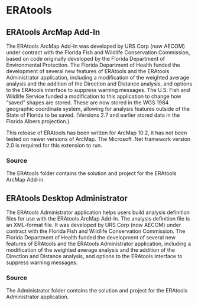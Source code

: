 # ERAtools



## ERAtools ArcMap Add-In

The ERAtools ArcMap Add-In was developed by URS Corp (now AECOM) under contract with the Florida Fish and Wildlife Conservation Commission, based on code originally developed by the Florida Department of Environmental Protection. The Florida Department of Health funded the development of several new features of ERAtools and the ERAtools Administrator application, including a modification of the weighted average analysis and the addition of the Direction and Distance analysis, and options to the ERAtools interface to suppress warning messages. The U.S. Fish and Wildlife Service funded a modification to this application to change how “saved” shapes are stored. These are now stored in the WGS 1984 geographic coordinate system, allowing for analysis features outside of the State of Florida to be saved. (Versions 2.7 and earlier stored data in the Florida Albers projection.)

This release of ERAtools has been written for ArcMap 10.2, it has not been tested on newer versions of ArcMap. The Microsoft .Net framework version 2.0 is required for this extension to run.


### Source ###

The ERAtools folder contains the solution and project for the ERAtools ArcMap Add-in.

## ERAtools Desktop Administrator

The ERAtools Administrator application helps users build analysis definition files for use with the ERAtools ArcMap Add-In. The analysis definition file is an XML-format file. It was developed by URS Corp (now AECOM) under contract with the Florida Fish and Wildlife Conservation Commission. The Florida Department of Health funded the development of several new features of ERAtools and the ERAtools Administrator application, including a modification of the weighted average analysis and the addition of the Direction and Distance analysis, and options to the ERAtools interface to suppress warning messages.  

### Source ###

The Administrator folder contains the solution and project for the ERAtools Administrator application.
